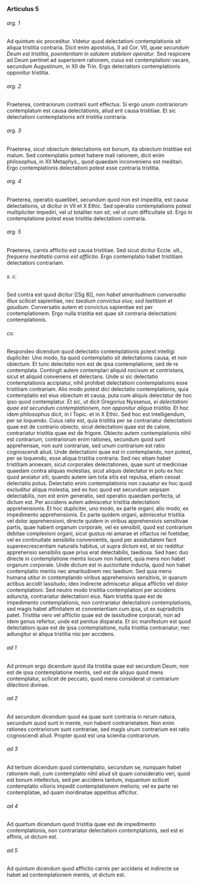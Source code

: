 ### Articulus 5

###### arg. 1
Ad quintum sic proceditur. Videtur quod delectationi contemplationis sit aliqua tristitia contraria. Dicit enim apostolus, II ad Cor. VII, *quae secundum Deum est tristitia, poenitentiam in salutem stabilem operatur*. Sed respicere ad Deum pertinet ad superiorem rationem, cuius est contemplationi vacare, secundum Augustinum, in XII de Trin. Ergo delectationi contemplationis opponitur tristitia.

###### arg. 2
Praeterea, contrariorum contrarii sunt effectus. Si ergo unum contrariorum contemplatum est causa delectationis, aliud erit causa tristitiae. Et sic delectationi contemplationis erit tristitia contraria.

###### arg. 3
Praeterea, sicut obiectum delectationis est bonum, ita obiectum tristitiae est malum. Sed contemplatio potest habere mali rationem, dicit enim philosophus, in XII Metaphys., quod quaedam inconveniens est meditari. Ergo contemplationis delectationi potest esse contraria tristitia.

###### arg. 4
Praeterea, operatio quaelibet, secundum quod non est impedita, est causa delectationis, ut dicitur in VII et X Ethic. Sed operatio contemplationis potest multipliciter impediri, vel ut totaliter non sit, vel ut cum difficultate sit. Ergo in contemplatione potest esse tristitia delectationi contraria.

###### arg. 5
Praeterea, carnis afflictio est causa tristitiae. Sed sicut dicitur Eccle. ult., *frequens meditatio carnis est afflictio*. Ergo contemplatio habet tristitiam delectationi contrariam.

###### s. c.
Sed contra est quod dicitur [[Sg 8]], *non habet amaritudinem conversatio illius* scilicet sapientiae, *nec taedium convictus eius; sed laetitiam et gaudium*. Conversatio autem et convictus sapientiae est per contemplationem. Ergo nulla tristitia est quae sit contraria delectationi contemplationis.

###### co.
Respondeo dicendum quod delectatio contemplationis potest intelligi dupliciter. Uno modo, ita quod contemplatio sit delectationis causa, et non obiectum. Et tunc delectatio non est de ipsa contemplatione, sed de re contemplata. Contingit autem contemplari aliquid nocivum et contristans, sicut et aliquid conveniens et delectans. Unde si sic delectatio contemplationis accipiatur, nihil prohibet delectationi contemplationis esse tristitiam contrariam. Alio modo potest dici delectatio contemplationis, quia contemplatio est eius obiectum et causa, puta cum aliquis delectatur de hoc ipso quod contemplatur. Et sic, ut dicit Gregorius Nyssenus, *ei delectationi quae est secundum contemplationem, non opponitur aliqua tristitia*. Et hoc idem philosophus dicit, in I Topic. et in X Ethic. Sed hoc est intelligendum, per se loquendo. Cuius ratio est, quia tristitia per se contrariatur delectationi quae est de contrario obiecto, sicut delectationi quae est de calore, contrariatur tristitia quae est de frigore. Obiecto autem contemplationis nihil est contrarium, contrariorum enim rationes, secundum quod sunt apprehensae, non sunt contrariae, sed unum contrarium est ratio cognoscendi aliud. Unde delectationi quae est in contemplando, non potest, per se loquendo, esse aliqua tristitia contraria. Sed nec etiam habet tristitiam annexam, sicut corporales delectationes, quae sunt ut medicinae quaedam contra aliquas molestias, sicut aliquis delectatur in potu ex hoc quod anxiatur siti, quando autem iam tota sitis est repulsa, etiam cessat delectatio potus. Delectatio enim contemplationis non causatur ex hoc quod excluditur aliqua molestia, sed ex hoc quod est secundum seipsam delectabilis, non est enim generatio, sed operatio quaedam perfecta, ut dictum est. Per accidens autem admiscetur tristitia delectationi apprehensionis. Et hoc dupliciter, uno modo, ex parte organi; alio modo, ex impedimento apprehensionis. Ex parte quidem organi, admiscetur tristitia vel dolor apprehensioni, directe quidem in viribus apprehensivis sensitivae partis, quae habent organum corporale, vel ex sensibili, quod est contrarium debitae complexioni organi, sicut gustus rei amarae et olfactus rei foetidae; vel ex continuitate sensibilis convenientis, quod per assiduitatem facit superexcrescentiam naturalis habitus, ut supra dictum est, et sic redditur apprehensio sensibilis quae prius erat delectabilis, taediosa. Sed haec duo directe in contemplatione mentis locum non habent, quia mens non habet organum corporale. Unde dictum est in auctoritate inducta, quod non habet contemplatio mentis nec amaritudinem nec taedium. Sed quia mens humana utitur in contemplando viribus apprehensivis sensitivis, in quarum actibus accidit lassitudo; ideo indirecte admiscetur aliqua afflictio vel dolor contemplationi. Sed neutro modo tristitia contemplationi per accidens adiuncta, contrariatur delectationi eius. Nam tristitia quae est de impedimento contemplationis, non contrariatur delectationi contemplationis, sed magis habet affinitatem et convenientiam cum ipsa, ut ex supradictis patet. Tristitia vero vel afflictio quae est de lassitudine corporali, non ad idem genus refertur, unde est penitus disparata. Et sic manifestum est quod delectationi quae est de ipsa contemplatione, nulla tristitia contrariatur; nec adiungitur ei aliqua tristitia nisi per accidens.

###### ad 1
Ad primum ergo dicendum quod illa tristitia quae est secundum Deum, non est de ipsa contemplatione mentis, sed est de aliquo quod mens contemplatur, scilicet de peccato, quod mens considerat ut contrarium dilectioni divinae.

###### ad 2
Ad secundum dicendum quod ea quae sunt contraria in rerum natura, secundum quod sunt in mente, non habent contrarietatem. Non enim rationes contrariorum sunt contrariae, sed magis unum contrarium est ratio cognoscendi aliud. Propter quod est una scientia contrariorum.

###### ad 3
Ad tertium dicendum quod contemplatio, secundum se, nunquam habet rationem mali, cum contemplatio nihil aliud sit quam consideratio veri, quod est bonum intellectus, sed per accidens tantum, inquantum scilicet contemplatio vilioris impedit contemplationem melioris; vel ex parte rei contemplatae, ad quam inordinatae appetitus afficitur.

###### ad 4
Ad quartum dicendum quod tristitia quae est de impedimento contemplationis, non contrariatur delectationi contemplationis, sed est ei affinis, ut dictum est.

###### ad 5
Ad quintum dicendum quod afflictio carnis per accidens et indirecte se habet ad contemplationem mentis, ut dictum est.

